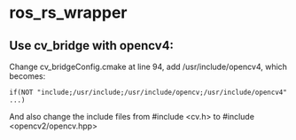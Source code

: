# ros_rs_wrapper

## Use cv_bridge with opencv4:

Change cv_bridgeConfig.cmake at line 94, add /usr/include/opencv4, which becomes: 

```
if(NOT "include;/usr/include;/usr/include/opencv;/usr/include/opencv4" ...) 
```

And also change the include files from #include <cv.h> to #include <opencv2/opencv.hpp>
